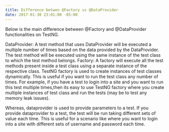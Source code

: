 ```yaml
---
title: Difference betwen @Factory vs @DataProvider
date: 2017-01-30 23:01:00 -05:00
---
```


Below is the main difference between @Factory and @DataProvider functionalities on TestNG.

DataProvider: A test method that uses DataProvider will be executed a multiple number of times based on the data provided by the DataProvider. The test method will be executed using the same instance of the test class to which the test method belongs.
Factory: A factory will execute all the test methods present inside a test class using a separate instance of the respective class.
TestNG factory is used to create instances of test classes dynamically. This is useful if you want to run the test class any number of times. For example, if you have a test to login into a site and you want to run this test multiple times,then its easy to use TestNG factory where you create multiple instances of test class and run the tests (may be to test any memory leak issues).

Whereas, dataprovider is used to provide parameters to a test. If you provide dataprovider to a test, the test will be run taking different sets of value each time. This is useful for a scenario like where you want to login into a site with different sets of username and password each time.